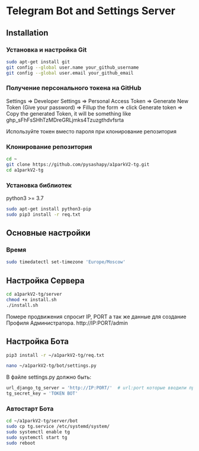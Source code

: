# Telegram Bot and Settings Server

## Installation

### Установка и настройка Git
```bash
sudo apt-get install git
git config --global user.name your_github_username
git config --global user.email your_github_email
```

### Получение персонального токена на GitHub
Settings => Developer Settings => Personal Access Token => Generate New Token (Give your password) => Fillup the form => click Generate token => Copy the generated Token, it will be something like ghp_sFhFsSHhTzMDreGRLjmks4Tzuzgthdvfsrta

Используйте токен вместо пароля при клонирование репозитория 

### Клонирование репозитория
```bash
cd ~
git clone https://github.com/pysashapy/a1parkV2-tg.git
cd a1parkV2-tg
```

### Установка библиотек

python3 >= 3.7

```bash
sudo apt-get install python3-pip
sudo pip3 install -r req.txt
```
## Основные настройки
### Время
```bash
sudo timedatectl set-timezone 'Europe/Moscow'
```

## Настройка Сервера

```bash
cd a1parkV2-tg/server
chmod +x install.sh
./install.sh
```
Помере продвижения спросит IP, PORT а так же данные для создание Профиля Администратора.
http://IP:PORT/admin

## Настройка Бота
```bash
pip3 install -r ~/a1parkV2-tg/req.txt
```
```bash
nano ~/a1parkV2-tg/bot/settings.py
```

В файле settings.py должно быть: 
```python
url_django_tg_server = 'http://IP:PORT/'  # url:port которые вводили при настройке сервера
tg_secret_key = 'TOKEN BOT'
```

### Автостарт Бота
```bash
cd ~/a1parkV2-tg/server/bot
sudo cp tg.service /etc/systemd/system/
sudo systemctl enable tg
sudo systemctl start tg
sudo reboot
```

